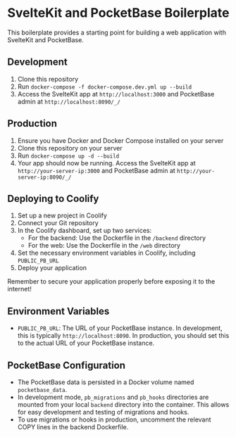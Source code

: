 # SvelteKit and PocketBase Boilerplate

This boilerplate provides a starting point for building a web application with SvelteKit and PocketBase.

## Development

1. Clone this repository
2. Run `docker-compose -f docker-compose.dev.yml up --build`
3. Access the SvelteKit app at `http://localhost:3000` and PocketBase admin at `http://localhost:8090/_/`

## Production

1. Ensure you have Docker and Docker Compose installed on your server
2. Clone this repository on your server
3. Run `docker-compose up -d --build`
4. Your app should now be running. Access the SvelteKit app at `http://your-server-ip:3000` and PocketBase admin at `http://your-server-ip:8090/_/`

## Deploying to Coolify

1. Set up a new project in Coolify
2. Connect your Git repository
3. In the Coolify dashboard, set up two services:
   - For the backend: Use the Dockerfile in the `/backend` directory
   - For the web: Use the Dockerfile in the `/web` directory
4. Set the necessary environment variables in Coolify, including `PUBLIC_PB_URL`
5. Deploy your application

Remember to secure your application properly before exposing it to the internet!

## Environment Variables

- `PUBLIC_PB_URL`: The URL of your PocketBase instance. In development, this is typically `http://localhost:8090`. In production, you should set this to the actual URL of your PocketBase instance.

## PocketBase Configuration

- The PocketBase data is persisted in a Docker volume named `pocketbase_data`.
- In development mode, `pb_migrations` and `pb_hooks` directories are mounted from your local `backend` directory into the container. This allows for easy development and testing of migrations and hooks.
- To use migrations or hooks in production, uncomment the relevant COPY lines in the backend Dockerfile.
